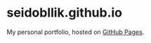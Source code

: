 # seidobllik.github.io

My personal portfolio, hosted on [GitHub Pages](http://seidobllik.github.io).
